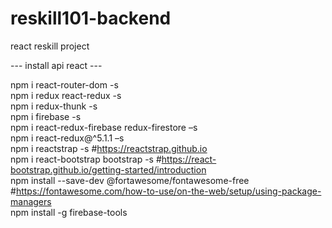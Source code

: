 # reskill101-backend
react reskill project

--- install api react ---

npm i react-router-dom -s <br>
npm i redux react-redux -s <br>
npm i redux-thunk -s <br>
npm i firebase -s <br>
npm i react-redux-firebase redux-firestore –s <br>
npm i react-redux@^5.1.1 –s <br>
npm i reactstrap -s #https://reactstrap.github.io <br>
npm i react-bootstrap bootstrap -s #https://react-bootstrap.github.io/getting-started/introduction <br>
npm install --save-dev @fortawesome/fontawesome-free #https://fontawesome.com/how-to-use/on-the-web/setup/using-package-managers<br>
npm install -g firebase-tools <br>

